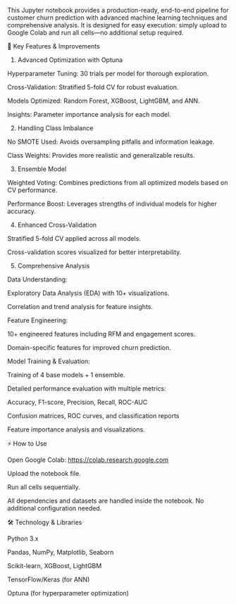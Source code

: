 This Jupyter notebook provides a production-ready, end-to-end pipeline for customer churn prediction with advanced machine learning techniques and comprehensive analysis. It is designed for easy execution: simply upload to Google Colab and run all cells—no additional setup required.

🚀 Key Features & Improvements
1. Advanced Optimization with Optuna

Hyperparameter Tuning: 30 trials per model for thorough exploration.

Cross-Validation: Stratified 5-fold CV for robust evaluation.

Models Optimized: Random Forest, XGBoost, LightGBM, and ANN.

Insights: Parameter importance analysis for each model.

2. Handling Class Imbalance

No SMOTE Used: Avoids oversampling pitfalls and information leakage.

Class Weights: Provides more realistic and generalizable results.

3. Ensemble Model

Weighted Voting: Combines predictions from all optimized models based on CV performance.

Performance Boost: Leverages strengths of individual models for higher accuracy.

4. Enhanced Cross-Validation

Stratified 5-fold CV applied across all models.

Cross-validation scores visualized for better interpretability.

5. Comprehensive Analysis

Data Understanding:

Exploratory Data Analysis (EDA) with 10+ visualizations.

Correlation and trend analysis for feature insights.

Feature Engineering:

10+ engineered features including RFM and engagement scores.

Domain-specific features for improved churn prediction.

Model Training & Evaluation:

Training of 4 base models + 1 ensemble.

Detailed performance evaluation with multiple metrics:

Accuracy, F1-score, Precision, Recall, ROC-AUC

Confusion matrices, ROC curves, and classification reports

Feature importance analysis and visualizations.

⚡ How to Use

Open Google Colab: https://colab.research.google.com

Upload the notebook file.

Run all cells sequentially.

All dependencies and datasets are handled inside the notebook. No additional configuration needed.

🛠 Technology & Libraries

Python 3.x

Pandas, NumPy, Matplotlib, Seaborn

Scikit-learn, XGBoost, LightGBM

TensorFlow/Keras (for ANN)

Optuna (for hyperparameter optimization)
